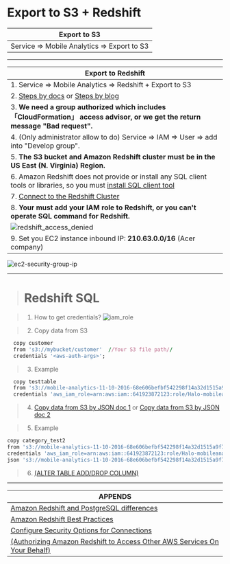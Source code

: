 # Export to S3 + Redshift

| Export to S3 |
| --- |
| Service => Mobile Analytics => Export to S3 |

---

| Export to Redshift |
| --- |
|1. Service => Mobile Analytics => Redshift + Export to S3 |
|2.  [Steps by docs](https://aws.amazon.com/tw/blogs/aws/export-amazon-mobile-analytics-to-redshift-automatically/)  or [Steps by blog](http://docs.aws.amazon.com/mobileanalytics/latest/ug/auto-export-getting-started-redshift.html)|
|3. **We need a group authorized which includes 「CloudFormation」 access advisor, or we get the return message "Bad request".**|
|4. (Only administrator allow to do) Service => IAM => User => add into "Develop group".|
|5. **The S3 bucket and Amazon Redshift cluster must be in the US East (N. Virginia) Region.**|
|6. Amazon Redshift does not provide or install any SQL client tools or libraries, so you must [install SQL client tool](http://docs.aws.amazon.com/redshift/latest/gsg/rs-gsg-prereq.html) |
|7. [Connect to the Redshift Cluster](http://docs.aws.amazon.com/redshift/latest/gsg/rs-gsg-connect-to-cluster.html) |
|8. **Your must add your IAM role to Redshift, or you can't operate SQL command for Redshift.**|
|![redshift_access_denied](https://cloud.githubusercontent.com/assets/22315139/24493702/5c831bf4-1562-11e7-966d-827fb16e90b4.png)|
|9. Set you EC2 instance inbound IP: **210.63.0.0/16** (Acer company)|
![ec2-security-group-ip](https://cloud.githubusercontent.com/assets/22315139/24493705/5dd096e4-1562-11e7-9248-de63148a52a1.png)

---

># Redshift SQL  

>1. How to get credentials? 
>![iam_role](https://cloud.githubusercontent.com/assets/22315139/24493697/59d6d35a-1562-11e7-9a38-5029cb82d500.png)

>2. Copy data from S3
```ruby
  copy customer
  from 's3://mybucket/customer'  //Your S3 file path//
  credentials '<aws-auth-args>';
  ```
>3. Example
```ruby
  copy testtable
  from 's3://mobile-analytics-11-10-2016-68e606befbf542298f14a32d1515a9f7/awsma/events/7297ae7eed0c41998d05d842096c8537/2016/11/10/10/test_de_gz'
  credentials 'aws_iam_role=arn:aws:iam::641923872123:role/Halo-mobileanalytics-autoExportS3ToRedshift';
```
>4. [Copy data from S3 by JSON doc 1](http://docs.aws.amazon.com/redshift/latest/dg/copy-usage_notes-copy-from-json.html) or [Copy data from S3 by JSON doc 2](http://docs.aws.amazon.com/redshift/latest/dg/r_COPY_command_examples.html#r_COPY_command_examples-copy-from-json)

>5. Example
```ruby
copy category_test2
from 's3://mobile-analytics-11-10-2016-68e606befbf542298f14a32d1515a9f7/awsma/events/7297ae7eed0c41998d05d842096c8537/2016/11/10/10/test_de_gz'
credentials 'aws_iam_role=arn:aws:iam::641923872123:role/Halo-mobileanalytics-autoExportS3ToRedshift'
json 's3://mobile-analytics-11-10-2016-68e606befbf542298f14a32d1515a9f7/jsonpaths/halo_awseventexportjsonpaths.json';
```
>6. [(ALTER TABLE ADD/DROP COLUMN)](http://docs.aws.amazon.com/mobile/sdkforandroid/developerguide/analytics.html)

---

| APPENDS |
| --- |
| [Amazon Redshift and PostgreSQL differences](http://docs.aws.amazon.com/redshift/latest/dg/c_redshift-and-postgres-sql.html) |
| [Amazon Redshift Best Practices](http://docs.aws.amazon.com/redshift/latest/dg/best-practices.html) |
| [Configure Security Options for Connections](https://docs.aws.amazon.com/redshift/latest/mgmt/connecting-ssl-support.html) |
| [(Authorizing Amazon Redshift to Access Other AWS Services On Your Behalf)](https://docs.aws.amazon.com/redshift/latest/mgmt/authorizing-redshift-service.html) |

